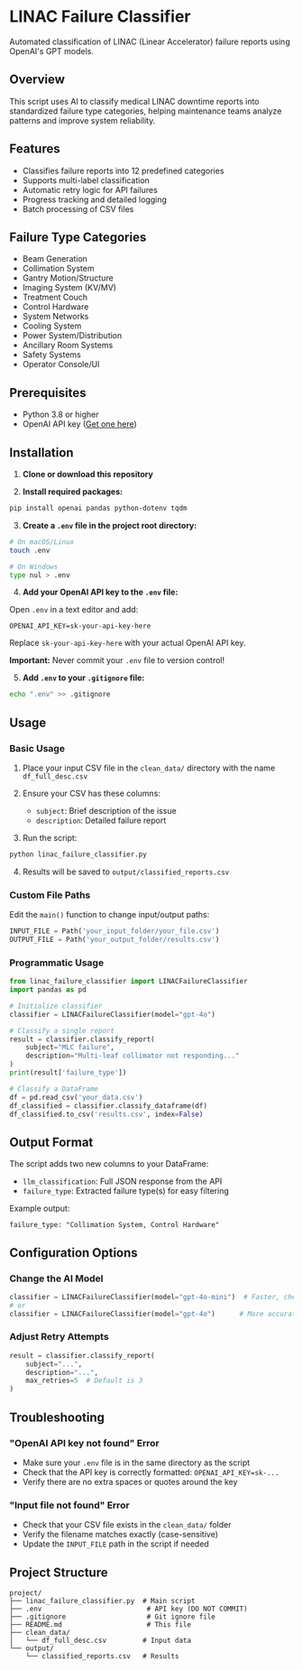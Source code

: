 # LINAC Failure Classifier

Automated classification of LINAC (Linear Accelerator) failure reports using OpenAI's GPT models.

## Overview

This script uses AI to classify medical LINAC downtime reports into standardized failure type categories, helping maintenance teams analyze patterns and improve system reliability.

## Features

- Classifies failure reports into 12 predefined categories
- Supports multi-label classification
- Automatic retry logic for API failures
- Progress tracking and detailed logging
- Batch processing of CSV files

## Failure Type Categories

- Beam Generation
- Collimation System
- Gantry Motion/Structure
- Imaging System (KV/MV)
- Treatment Couch
- Control Hardware
- System Networks
- Cooling System
- Power System/Distribution
- Ancillary Room Systems
- Safety Systems
- Operator Console/UI

## Prerequisites

- Python 3.8 or higher
- OpenAI API key ([Get one here](https://platform.openai.com/api-keys))

## Installation

1. **Clone or download this repository**

2. **Install required packages:**
```bash
pip install openai pandas python-dotenv tqdm
```

3. **Create a `.env` file in the project root directory:**
```bash
# On macOS/Linux
touch .env

# On Windows
type nul > .env
```

4. **Add your OpenAI API key to the `.env` file:**

Open `.env` in a text editor and add:
```
OPENAI_API_KEY=sk-your-api-key-here
```

Replace `sk-your-api-key-here` with your actual OpenAI API key.

**Important:** Never commit your `.env` file to version control!

5. **Add `.env` to your `.gitignore` file:**
```bash
echo ".env" >> .gitignore
```

## Usage

### Basic Usage

1. Place your input CSV file in the `clean_data/` directory with the name `df_full_desc.csv`

2. Ensure your CSV has these columns:
   - `subject`: Brief description of the issue
   - `description`: Detailed failure report

3. Run the script:
```bash
python linac_failure_classifier.py
```

4. Results will be saved to `output/classified_reports.csv`

### Custom File Paths

Edit the `main()` function to change input/output paths:

```python
INPUT_FILE = Path('your_input_folder/your_file.csv')
OUTPUT_FILE = Path('your_output_folder/results.csv')
```

### Programmatic Usage

```python
from linac_failure_classifier import LINACFailureClassifier
import pandas as pd

# Initialize classifier
classifier = LINACFailureClassifier(model="gpt-4o")

# Classify a single report
result = classifier.classify_report(
    subject="MLC failure",
    description="Multi-leaf collimator not responding..."
)
print(result['failure_type'])

# Classify a DataFrame
df = pd.read_csv('your_data.csv')
df_classified = classifier.classify_dataframe(df)
df_classified.to_csv('results.csv', index=False)
```

## Output Format

The script adds two new columns to your DataFrame:

- `llm_classification`: Full JSON response from the API
- `failure_type`: Extracted failure type(s) for easy filtering

Example output:
```
failure_type: "Collimation System, Control Hardware"
```

## Configuration Options

### Change the AI Model

```python
classifier = LINACFailureClassifier(model="gpt-4o-mini")  # Faster, cheaper
# or
classifier = LINACFailureClassifier(model="gpt-4o")      # More accurate
```

### Adjust Retry Attempts

```python
result = classifier.classify_report(
    subject="...",
    description="...",
    max_retries=5  # Default is 3
)
```

## Troubleshooting

### "OpenAI API key not found" Error

- Make sure your `.env` file is in the same directory as the script
- Check that the API key is correctly formatted: `OPENAI_API_KEY=sk-...`
- Verify there are no extra spaces or quotes around the key

### "Input file not found" Error

- Check that your CSV file exists in the `clean_data/` folder
- Verify the filename matches exactly (case-sensitive)
- Update the `INPUT_FILE` path in the script if needed

## Project Structure

```
project/
├── linac_failure_classifier.py  # Main script
├── .env                          # API key (DO NOT COMMIT)
├── .gitignore                    # Git ignore file
├── README.md                     # This file
├── clean_data/
│   └── df_full_desc.csv         # Input data
└── output/
    └── classified_reports.csv   # Results
```
